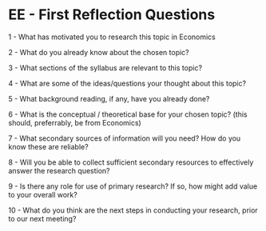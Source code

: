 # EE - First Reflection Questions

1 - What has motivated you to research this topic in Economics

2 - What do you already know about the chosen topic?

3 - What sections of the syllabus are relevant to this topic?

4 - What are some of the ideas/questions your thought about this topic?

5 - What background reading, if any, have you already done?

6 - What is the conceptual / theoretical base for your chosen topic?
    (this should, preferrably, be from Economics)

7 - What secondary sources of information will you need? How do you know
    these are reliable?

8 - Will you be able to collect sufficient secondary resources to
    effectively answer the research question?

9 - Is there any role for use of primary research? If so, how might
    add value to your overall work?

10 - What do you think are the next steps in conducting your research,
     prior to our next meeting?


